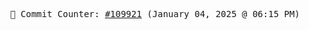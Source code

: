 <p align="center">
    <samp>
        📮 Commit Counter: <a href="https://github.com/Javascript-void0/Javascript-void0/commits/main">#109921</a> (January 04, 2025 @ 06:15 PM)
    </samp>
</p>